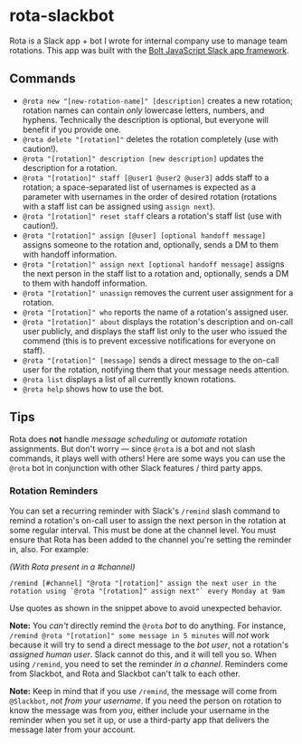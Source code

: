 # rota-slackbot

Rota is a Slack app + bot I wrote for internal company use to manage team rotations. This app was built with the [Bolt JavaScript Slack app framework](https://github.com/slackapi/bolt).

## Commands

* `@rota new "[new-rotation-name]" [description]` creates a new rotation; rotation names can contain _only_ lowercase letters, numbers, and hyphens. Technically the description is optional, but everyone will benefit if you provide one.
* `@rota delete "[rotation]"` deletes the rotation completely (use with caution!).
* `@rota "[rotation]" description [new description]` updates the description for a rotation.
* `@rota "[rotation]" staff [@user1 @user2 @user3]` adds staff to a rotation; a space-separated list of usernames is expected as a parameter with usernames in the order of desired rotation (rotations with a staff list can be assigned using `assign next`).
* `@rota "[rotation]" reset staff` clears a rotation's staff list (use with caution!).
* `@rota "[rotation]" assign [@user] [optional handoff message]` assigns someone to the rotation and, optionally, sends a DM to them with handoff information.
* `@rota "[rotation]" assign next [optional handoff message]` assigns the next person in the staff list to a rotation and, optionally, sends a DM to them with handoff information.
* `@rota "[rotation]" unassign` removes the current user assignment for a rotation.
* `@rota "[rotation]" who` reports the name of a rotation's assigned user.
* `@rota "[rotation]" about` displays the rotation's description and on-call user publicly, and displays the staff list only to the user who issued the commend (this is to prevent excessive notifications for everyone on staff).
* `@rota "[rotation]" [message]` sends a direct message to the on-call user for the rotation, notifying them that your message needs attention.
* `@rota list` displays a list of all currently known rotations.
* `@rota help` shows how to use the bot.

## Tips

Rota does **not** handle _message scheduling_ or _automate_ rotation assignments. But don't worry — since `@rota` is a bot and not slash commands, it plays well with others! Here are some ways you can use the `@rota` bot in conjunction with other Slack features / third party apps.

### Rotation Reminders

You can set a recurring reminder with Slack's `/remind` slash command to remind a rotation's on-call user to assign the next person in the rotation at some regular interval. This must be done at the channel level. You must ensure that Rota has been added to the channel you're setting the reminder in, also. For example:

_(With Rota present in a #channel)_
```
/remind [#channel] "@rota "[rotation]" assign the next user in the rotation using `@rota "[rotation]" assign next"` every Monday at 9am
```

Use quotes as shown in the snippet above to avoid unexpected behavior.

**Note:** You _can't_ directly remind the `@rota` _bot_ to do anything. For instance, `/remind @rota "[rotation]" some message in 5 minutes` will _not_ work because it will try to send a direct message to the _bot user_, not a rotation's _assigned human user_. Slack cannot do this, and it will tell you so. When using `/remind`, you need to set the reminder _in a channel_. Reminders come from Slackbot, and Rota and Slackbot can't talk to each other.

**Note:** Keep in mind that if you use `/remind`, the message will come from `@Slackbot`, _not from your username_. If you need the person on rotation to know the message was from _you_, either include your username in the reminder when you set it up, or use a third-party app that delivers the message later from your account.


